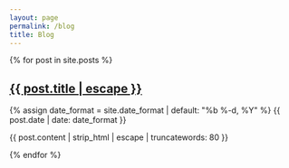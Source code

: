 ```yaml
---
layout: page
permalink: /blog
title: Blog
---
```


<!-- adapted from https://github.com/MvvmCross/MvvmCross/blob/master/docs/_layouts/blog.html -->
<section class="blog">
    {% for post in site.posts %}
        <h2 class="post-title p-name">
            <a class="link" href="{{ post.url | relative_url }}" role="link">{{ post.title | escape }}</a>
        </h2>
        <p class="post-meta">
            <time class="dt-published" itemprop="datePublished">
                {% assign date_format = site.date_format | default: "%b %-d, %Y" %} {{ post.date | date: date_format }}
            </time>
        </p>
        <p class="post-content">
            {{ post.content | strip_html | escape | truncatewords: 80 }}
        </p>
    {% endfor %}
</section>
